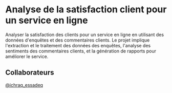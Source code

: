 # Analyse de la satisfaction client pour un service en ligne

Analyser la satisfaction des clients pour un service en ligne en utilisant des données d'enquêtes et des commentaires clients. Le projet implique l'extraction et le traitement des données des enquêtes, l'analyse des sentiments des commentaires clients, et la génération de rapports pour améliorer le service.

## Collaborateurs
[@ichraq_essadeq](https://github.com/Pandemonium-inebsm)
